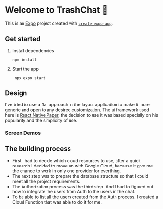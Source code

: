 # Welcome to TrashChat 👋

This is an [Expo](https://expo.dev) project created with [`create-expo-app`](https://www.npmjs.com/package/create-expo-app).

## Get started

1. Install dependencies

   ```bash
   npm install
   ```

2. Start the app

   ```bash
    npx expo start
   ```

## Design

I've tried to use a flat approach in the layout application to make it more generic and open to any desired customization.
The ui framework used here is [React Native Paper](https://callstack.github.io/react-native-paper/), the decision to use it was based specially on his popularity and the simplicity of use.

### Screen Demos


## The building process

- First I had to decide which cloud resources to use, after a quick research I decided to move on with Google Cloud, because it give me the chance to work in only one provider for everthing.
- The next step was to prepare the database structure so that I could meet all the project requirements.
- The Authorization process was the third step. And I had to figured out how to integrate the users from Auth to the users in the chat.
- To be able to list all the users created from the Auth process. I created a Cloud Function that was able to do it for me.